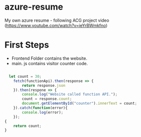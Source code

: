 # azure-resume
My own azure resume - following ACG project video (https://www.youtube.com/watch?v=ieYrBWmkfno)

# First Steps

- Frontend Folder contains the website. 
- main. js contains visitor counter code. 

```js 

  let count = 30; 
    fetch(functionApi).then(response => {
        return response.json
    }).then(respone => {
        console.log("Website called function API.");
        count = response.count; 
        document.getElementById("counter").innerText = count; 
    }).catch(function(error){
        console.log(error);
    });
{
    return count;
}
```